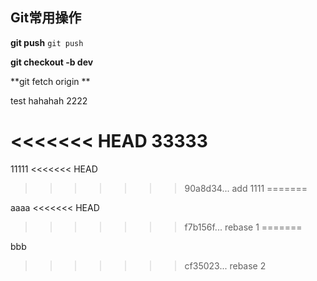 ## Git常用操作

**git push**
`git push`

**git checkout -b dev**

**git fetch origin **


test hahahah 2222


<<<<<<< HEAD
33333
=======
11111
<<<<<<< HEAD
>>>>>>> 90a8d34... add 1111
=======


aaaa
<<<<<<< HEAD
>>>>>>> f7b156f... rebase 1
=======

bbb
>>>>>>> cf35023... rebase 2
